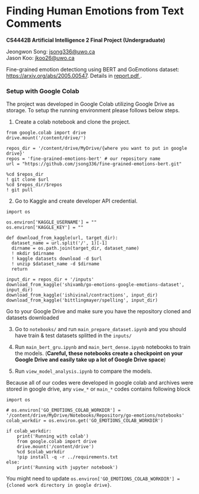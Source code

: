 # Finding Human Emotions from Text Comments

__CS4442B Artificial Intelligence 2 Final Project (Undergraduate)__

Jeongwon Song: jsong336@uwo.ca <br/>
Jason Koo: jkoo26@uwo.ca <br/>

Fine-grained emotion detectiong using BERT and GoEmotions dataset: https://arxiv.org/abs/2005.00547. Details in <a href="/report.pdf" target="_blank" > report.pdf </a>.

### Setup with Google Colab

The project was developed in Google Colab utilizing Google Drive as storage. To setup the running environment please follows below steps. 

1. Create a colab notebook and clone the project. 

```python3
from google.colab import drive
drive.mount('/content/drive/')

repos_dir = '/content/drive/MyDrive/{where you want to put in google drive}'
repos = 'fine-grained-emotions-bert' # our repository name
url = "https://github.com/jsong336/fine-grained-emotions-bert.git"

%cd $repos_dir
! git clone $url
%cd $repos_dir/$repos
! git pull 
```
2. Go to Kaggle and create developer API credential. 
```python3
import os

os.environ['KAGGLE_USERNAME'] = ""
os.environ['KAGGLE_KEY'] = ""

def download_from_kaggle(url, target_dir):
  dataset_name = url.split('/', 1)[-1]
  dirname = os.path.join(target_dir, dataset_name)
  ! mkdir $dirname
  ! kaggle datasets download -d $url
  ! unzip $dataset_name -d $dirname
  return 
  
input_dir = repos_dir + '/inputs'
download_from_kaggle('shivamb/go-emotions-google-emotions-dataset', input_dir)
download_from_kaggle('ishivinal/contractions', input_dir)
download_from_kaggle('bittlingmayer/spelling', input_dir)
```

Go to your Google Drive and make sure you have the repository cloned and datasets downloaded

3. Go to `notebooks/` and run `main_prepare_dataset.ipynb` and you should have train & test datasets splitted in the `inputs/`

4. Run `main_bert_gru.ipynb` and `main_bert_dense.ipynb` notebooks to train the models. (**Careful, these notebooks create a checkpoint on your Google Drive and easily take up a lot of Google Drive space**)

5. Run `view_model_analysis.ipynb` to compare the models. 

Because all of our codes were developed in google colab and archives were stored in google drive, any `view_*` or `main_*` codes contains following block

```python3
import os 

# os.environ['GO_EMOTIONS_COLAB_WORKDIR'] = '/content/drive/MyDrive/Notebooks/Repository/go-emotions/notebooks'
colab_workdir = os.environ.get('GO_EMOTIONS_COLAB_WORKDIR')

if colab_workdir:
    print('Running with colab')
    from google.colab import drive
    drive.mount('/content/drive')
    %cd $colab_workdir
    !pip install -q -r ../requirements.txt
else:
    print('Running with jupyter notebook')
```
You might need to update `os.environ['GO_EMOTIONS_COLAB_WORKDIR'] = {cloned work directory in google drive}`.

